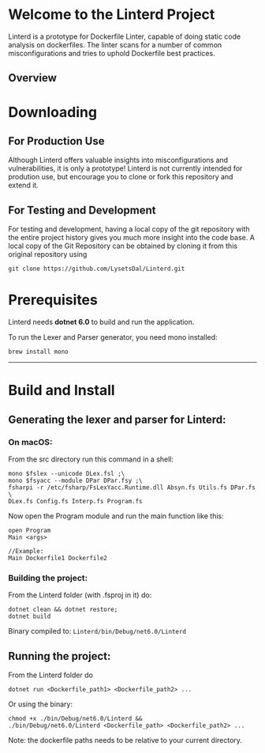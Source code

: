 # Welcome to the Linterd Project

Linterd is a prototype for Dockerfile Linter, capable of doing static code analysis on dockerfiles.
The linter scans for a number of common misconfigurations and tries to uphold Dockerfile best practices.


## Overview 


# Downloading
## For Production Use
Although Linterd offers valuable insights into misconfigurations and vulnerabilities, it is only a prototype! Linterd is not currently intended for prodution use, but encourage you to clone or fork this repository and extend it.

## For Testing and Development
For testing and development, having a local copy of the git repository with the entire project history gives you much more insight into the code base.
A local copy of the Git Repository can be obtained by cloning it from this original repository using
```
git clone https://github.com/LysetsDal/Linterd.git
```

# Prerequisites
Linterd needs **dotnet 6.0** to build and run the application.

To run the Lexer and Parser generator, you need mono installed:
```
brew install mono 
```
***

# Build and Install
## Generating the lexer and parser for Linterd:
### On macOS:

From the src directory run this command in a shell:
````
mono $fslex --unicode DLex.fsl ;\
mono $fsyacc --module DPar DPar.fsy ;\
fsharpi -r /etc/fsharp/FsLexYacc.Runtime.dll Absyn.fs Utils.fs DPar.fs \
DLex.fs Config.fs Interp.fs Program.fs

````

Now open the Program module and run the main function like this:
```
open Program
Main <args>

//Example: 
Main Dockerfile1 Dockerfile2
```

### Building the project:
From the Linterd folder (with .fsproj in it) do:
```
dotnet clean && dotnet restore;
dotnet build 
```
Binary compiled to: ``Linterd/bin/Debug/net6.0/Linterd``

## Running the project:
From the Linterd folder do
```
dotnet run <Dockerfile_path1> <Dockerfile_path2> ... 
```
Or using the binary: 
```
chmod +x ./bin/Debug/net6.0/Linterd &&
./bin/Debug/net6.0/Linterd <Dockerfile_path> <Dockerfile_path2> ...
```
Note: the dockerfile paths needs to be relative to your current directory.